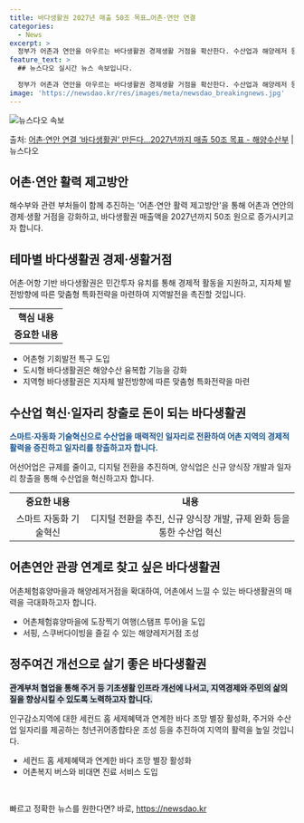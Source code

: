 ```yaml
---
title: 바다생활권 2027년 매출 50조 목표…어촌·연안 연결
categories:
  - News
excerpt: >
  정부가 어촌과 연안을 아우르는 바다생활권 경제생활 거점을 확산한다. 수산업과 해양레저 등의 연계로 바다생활권…
feature_text: >
  ## 뉴스다오 실시간 뉴스 속보입니다.

  정부가 어촌과 연안을 아우르는 바다생활권 경제생활 거점을 확산한다. 수산업과 해양레저 등의 연계로 바다생활권…
image: 'https://newsdao.kr/res/images/meta/newsdao_breakingnews.jpg'
---
```


![뉴스다오 속보](https://newsdao.kr/res/images/meta/newsdao_breakingnews.jpg)

<p>출처: <a href="https://newsdao.kr/3791" rel="dofollow">어촌·연안 연결 ‘바다생활권’ 만든다…2027년까지 매출 50조 목표 - 해양수산부</a> | 뉴스다오</p>

<h2 data-ke-size="size26">어촌·연안 활력 제고방안</h2>
<p data-ke-size="size16">해수부와 관련 부처들이 함께 추진하는 '어촌·연안 활력 제고방안'을 통해 어촌과 연안의 경제·생활 거점을 강화하고, 바다생활권 매출액을 2027년까지 50조 원으로 증가시키고자 합니다.</p>

<h2 data-ke-size="size24">테마별 바다생활권 경제·생활거점</h2>
<p>어촌·어항 기반 바다생활권은 민간투자 유치를 통해 경제적 활동을 지원하고, 지자체 발전방향에 따른 맞춤형 특화전략을 마련하여 지역발전을 촉진할 것입니다.</p>
<table>
<tr>
<td style="text-align: center; height: 17px;"><b>핵심 내용</b></td>
</tr>
<tr>
<td style="text-align: center; height: 17px;"><b>중요한 내용</b></td>
</tr>
</table>
<ul>
<li>어촌형 기회발전 특구 도입</li>
<li>도시형 바다생활권은 해양수산 융복합 기능을 강화</li>
<li>지역형 바다생활권은 지자체 발전방향에 따른 맞춤형 특화전략을 마련</li>
</ul>

<h2 data-ke-size="size24">수산업 혁신·일자리 창출로 돈이 되는 바다생활권</h2>
<p><b><span style="color: #1a5490;">스마트·자동화 기술혁신으로 수산업을 매력적인 일자리로 전환하여 어촌 지역의 경제적 활력을 증진하고 일자리를 창출하고자 합니다.</span></b></p>
<p>어선어업은 규제를 줄이고, 디지털 전환을 추진하며, 양식업은 신규 양식장 개발과 일자리 창출을 통해 수산업을 혁신하고자 합니다.</p>
<table>
<tr>
<td style="text-align: center; height: 17px;"><b>중요한 내용</b></td>
<td style="text-align: center; height: 17px;"><b>내용</b></td>
</tr>
<tr>
<td style="text-align: center; height: 17px;">스마트 자동화 기술혁신</td>
<td style="text-align: center; height: 17px;">디지털 전환을 추진, 신규 양식장 개발, 규제 완화 등을 통한 수산업 혁신</td>
</tr>
</table>

<h2 data-ke-size="size24">어촌연안 관광 연계로 찾고 싶은 바다생활권</h2>
<p>어촌체험휴양마을과 해양레저거점을 확대하여, 어촌에서 느낄 수 있는 바다생활권의 매력을 극대화하고자 합니다.</p>
<ul>
<li>어촌체험휴양마을에 도장찍기 여행(스탬프 투어)을 도입</li>
<li>서핑, 스쿠버다이빙을 즐길 수 있는 해양레저거점 조성</li>
</ul>

<h2 data-ke-size="size24">정주여건 개선으로 살기 좋은 바다생활권</h2>
<p><b><span style="background-color: #21538527;">관계부처 협업을 통해 주거 등 기초생활 인프라 개선에 나서고, 지역경제와 주민의 삶의 질을 향상시킬 수 있도록 노력하고자 합니다.</span></b></p>
<p>인구감소지역에 대한 세컨드 홈 세제혜택과 연계한 바다 조망 별장 활성화, 주거와 수산업 일자리를 제공하는 청년귀어종합타운 조성 등을 추진하여 지역의 활력을 높일 것입니다.</p>
<ul>
<li>세컨드 홈 세제혜택과 연계한 바다 조망 별장 활성화</li>
<li>어촌복지 버스와 비대면 진료 서비스 도입</li>
</ul>
<p data-ke-size="size16">&nbsp;</p> 

빠르고 정확한 뉴스를 원한다면? 바로, <a href="https://newsdao.kr" rel="dofollow">https://newsdao.kr</a>


